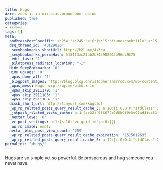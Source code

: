 ```yaml
---
title: Hugs
date: 2006-12-13 04:03:35.000000000 -06:00
published: true
categories:
- Essays
tags: []
meta:
  podPressPostSpecific: s:254:"s:245:"a:6:{s:15:"itunes:subtitle";s:15:"##PostExcerpt##";s:14:"itunes:summary";s:15:"##PostExcerpt##";s:15:"itunes:keywords";s:17:"##WordPressCats##";s:13:"itunes:author";s:10:"##Global##";s:15:"itunes:explicit";s:2:"No";s:12:"itunes:block";s:2:"No";}";";
  dsq_thread_id: '43129026'
  _sexybookmarks_shortUrl: http://b2l.me/4z3cu
  _sexybookmarks_permaHash: 5151f3ac21bb2b843988012b96dc9875
  _edit_last: '1'
  _pilotpress_redirect_location: "-1"
  Hide SexyBookmarks: '0'
  Hide OgTags: '0'
  _wpas_done_all: '1'
  _blogpost_images: http://blog.blog.christophersherrod.com/wp-content/uploads/images/video1.jpg
  _wpas_mess: Hugs http://wp.me/p1k8tx-1n
  _wpas_skip_2911179: '1'
  _wpas_skip_2911185: '1'
  _wpas_skip_2911188: '1'
  dcssb_short_url: http://tinyurl.com/kugc3qt
  _wp_rp_related_posts_query_result_cache_5: a:10:{i:0;O:8:"stdClass":2:{s:7:"post_id";s:4:"2283";s:5:"score";s:17:"6.640456638208784";}i:1;O:8:"stdClass":2:{s:7:"post_id";s:2:"18";s:5:"score";s:17:"6.640456638208784";}i:2;O:8:"stdClass":2:{s:7:"post_id";s:3:"121";s:5:"score";s:17:"4.678798132233524";}i:3;O:8:"stdClass":2:{s:7:"post_id";s:2:"89";s:5:"score";s:17:"4.678798132233524";}i:4;O:8:"stdClass":2:{s:7:"post_id";s:2:"51";s:5:"score";s:17:"4.678798132233524";}i:5;O:8:"stdClass":2:{s:7:"post_id";s:2:"27";s:5:"score";s:17:"4.678798132233524";}i:6;O:8:"stdClass":2:{s:7:"post_id";s:2:"16";s:5:"score";s:17:"4.678798132233524";}i:7;O:8:"stdClass":2:{s:7:"post_id";s:2:"15";s:5:"score";s:17:"4.678798132233524";}i:8;O:8:"stdClass":2:{s:7:"post_id";s:1:"5";s:5:"score";s:17:"4.678798132233524";}i:9;O:8:"stdClass":2:{s:7:"post_id";s:4:"7173";s:5:"score";s:1:"0";}}
  _jetpack_related_posts_cache: a:1:{s:32:"8f6677c9d6b0f903e98ad32ec61f8deb";a:2:{s:7:"expires";i:1470691583;s:7:"payload";a:3:{i:0;a:1:{s:2:"id";i:51;}i:1;a:1:{s:2:"id";i:5;}i:2;a:1:{s:2:"id";i:145;}}}}
  _nectar_love: '0'
  _vc_post_settings: a:1:{s:10:"vc_grid_id";a:0:{}}
  _wp_rp_image: empty
  nectar_blog_post_view_count: '259'
  _wp_rp_related_posts_query_result_cache_expiration: '1525012635'
  _wp_rp_related_posts_query_result_cache_6: a:12:{i:0;O:8:"stdClass":2:{s:7:"post_id";s:3:"136";s:5:"score";s:18:"12.806506198314887";}i:1;O:8:"stdClass":2:{s:7:"post_id";s:4:"1027";s:5:"score";s:18:"10.971129486161791";}i:2;O:8:"stdClass":2:{s:7:"post_id";s:3:"204";s:5:"score";s:18:"10.971129486161791";}i:3;O:8:"stdClass":2:{s:7:"post_id";s:4:"8477";s:5:"score";s:17:"6.986269156759033";}i:4;O:8:"stdClass":2:{s:7:"post_id";s:4:"3563";s:5:"score";s:17:"6.986269156759033";}i:5;O:8:"stdClass":2:{s:7:"post_id";s:4:"1313";s:5:"score";s:17:"6.986269156759033";}i:6;O:8:"stdClass":2:{s:7:"post_id";s:4:"1273";s:5:"score";s:17:"6.986269156759033";}i:7;O:8:"stdClass":2:{s:7:"post_id";s:4:"1142";s:5:"score";s:17:"6.986269156759033";}i:8;O:8:"stdClass":2:{s:7:"post_id";s:3:"991";s:5:"score";s:17:"6.986269156759033";}i:9;O:8:"stdClass":2:{s:7:"post_id";s:3:"794";s:5:"score";s:17:"6.986269156759033";}i:10;O:8:"stdClass":2:{s:7:"post_id";s:3:"719";s:5:"score";s:17:"6.986269156759033";}i:11;O:8:"stdClass":2:{s:7:"post_id";s:3:"699";s:5:"score";s:17:"6.986269156759033";}}
permalink: "/hugs/"
---
```

<p>Hugs are so simple yet so powerful.  Be prosperous and hug someone you never have.</p>
<p><object width="425" height="350"><param name="movie" value="http://www.youtube.com/v/HZjHTviwDh4" /><param name="wmode" value="transparent" /><embed src="http://www.youtube.com/v/HZjHTviwDh4" type="application/x-shockwave-flash" wmode="transparent" width="425" height="350" /></object></p>
